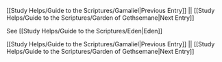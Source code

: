 [[Study Helps/Guide to the Scriptures/Gamaliel|Previous Entry]]  ||  [[Study Helps/Guide to the Scriptures/Garden of Gethsemane|Next Entry]]

 See [[Study Helps/Guide to the Scriptures/Eden|Eden]]

[[Study Helps/Guide to the Scriptures/Gamaliel|Previous Entry]]  ||  [[Study Helps/Guide to the Scriptures/Garden of Gethsemane|Next Entry]]